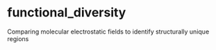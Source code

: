# functional_diversity
Comparing molecular electrostatic fields to identify structurally unique regions
